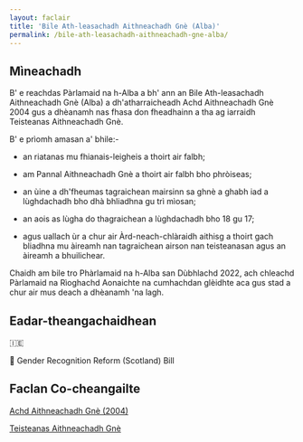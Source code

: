 ```yaml
---
layout: faclair
title: 'Bile Ath-leasachadh Aithneachadh Gnè (Alba)'
permalink: /bile-ath-leasachadh-aithneachadh-gne-alba/
---
```


## Mìneachadh

B' e reachdas Pàrlamaid na h-Alba a bh' ann an Bile Ath-leasachadh Aithneachadh Gnè (Alba) a dh'atharraicheadh Achd Aithneachadh Gnè 2004 gus a dhèanamh nas fhasa don fheadhainn a tha ag iarraidh Teisteanas Aithneachadh Gnè.

B' e prìomh amasan a' bhile:-

* an riatanas mu fhianais-leigheis a thoirt air falbh;

* am Pannal Aithneachadh Gnè a thoirt air falbh bho phròiseas;

* an ùine a dh'fheumas tagraichean mairsinn sa ghnè a ghabh iad a lùghdachadh bho dhà bhliadhna gu trì mìosan;

* an aois as lùgha do thagraichean a lùghdachadh bho 18 gu 17;

* agus uallach ùr a chur air Àrd-neach-chlàraidh aithisg a thoirt gach bliadhna mu àireamh nan tagraichean airson nan teisteanasan agus an àireamh a bhuilichear.

Chaidh am bile tro Phàrlamaid na h-Alba san Dùbhlachd 2022, ach chleachd Pàrlamaid na Rìoghachd Aonaichte na cumhachdan glèidhte aca gus stad a chur air mus deach a dhèanamh 'na lagh.

## Eadar-theangachaidhean

&#x1f1ee;&#x1f1ea; 

&#x1f3f4;&#xe0067;&#xe0062;&#xe0065;&#xe006e;&#xe0067;&#xe007f; Gender Recognition Reform (Scotland) Bill

## Faclan Co-cheangailte

[Achd Aithneachadh Gnè (2004)](https://faclair.lgbt/achd-aithneachadh-gne-2004)

[Teisteanas Aithneachadh Gnè](https://faclair.lgbt/teisteanas-aithneachadh-gne)